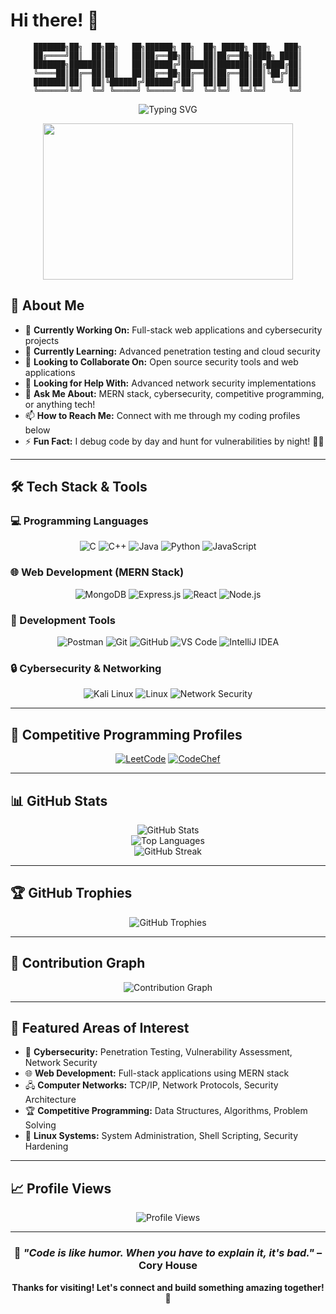 # Hi there! 👋

<div align="center">

```
███████╗██╗  ██╗██╗   ██╗██████╗ ██╗  ██╗ █████╗ ███╗   ███╗
██╔════╝██║  ██║██║   ██║██╔══██╗██║  ██║██╔══██╗████╗ ████║
███████╗███████║██║   ██║██████╔╝███████║███████║██╔████╔██║
╚════██║██╔══██║██║   ██║██╔══██╗██╔══██║██╔══██║██║╚██╔╝██║
███████║██║  ██║╚██████╔╝██████╔╝██║  ██║██║  ██║██║ ╚═╝ ██║
╚══════╝╚═╝  ╚═╝ ╚═════╝ ╚═════╝ ╚═╝  ╚═╝╚═╝  ╚═╝╚═╝     ╚═╝
```

</div>

<div align="center">
  <img src="https://readme-typing-svg.herokuapp.com?font=Fira+Code&size=30&duration=3000&pause=1000&color=00D4FF&center=true&vCenter=true&width=600&lines=Cybersecurity+Enthusiast;MERN+Stack+Developer;Computer+Networks+Explorer;Competitive+Programmer" alt="Typing SVG" />
</div>

<p align="center">
  <img src="https://media.giphy.com/media/JIX9t2j0ZTN9S/giphy.gif" width="400" height="250"/>
</p>

## 🚀 About Me

- 🔭 **Currently Working On:** Full-stack web applications and cybersecurity projects
- 🌱 **Currently Learning:** Advanced penetration testing and cloud security
- 👯 **Looking to Collaborate On:** Open source security tools and web applications
- 🤔 **Looking for Help With:** Advanced network security implementations
- 💬 **Ask Me About:** MERN stack, cybersecurity, competitive programming, or anything tech!
- 📫 **How to Reach Me:** Connect with me through my coding profiles below
- ⚡ **Fun Fact:** I debug code by day and hunt for vulnerabilities by night! 🕵️‍♂️

---

## 🛠️ Tech Stack & Tools

### 💻 Programming Languages
<p align="center">
  <img src="https://img.shields.io/badge/C-00599C?style=for-the-badge&logo=c&logoColor=white" alt="C"/>
  <img src="https://img.shields.io/badge/C++-00599C?style=for-the-badge&logo=c%2B%2B&logoColor=white" alt="C++"/>
  <img src="https://img.shields.io/badge/Java-ED8B00?style=for-the-badge&logo=java&logoColor=white" alt="Java"/>
  <img src="https://img.shields.io/badge/Python-3776AB?style=for-the-badge&logo=python&logoColor=white" alt="Python"/>
  <img src="https://img.shields.io/badge/JavaScript-F7DF1E?style=for-the-badge&logo=javascript&logoColor=black" alt="JavaScript"/>
</p>

### 🌐 Web Development (MERN Stack)
<p align="center">
  <img src="https://img.shields.io/badge/MongoDB-4EA94B?style=for-the-badge&logo=mongodb&logoColor=white" alt="MongoDB"/>
  <img src="https://img.shields.io/badge/Express.js-404D59?style=for-the-badge&logo=express&logoColor=white" alt="Express.js"/>
  <img src="https://img.shields.io/badge/React-20232A?style=for-the-badge&logo=react&logoColor=61DAFB" alt="React"/>
  <img src="https://img.shields.io/badge/Node.js-43853D?style=for-the-badge&logo=node.js&logoColor=white" alt="Node.js"/>
</p>

### 🔧 Development Tools
<p align="center">
  <img src="https://img.shields.io/badge/Postman-FF6C37?style=for-the-badge&logo=postman&logoColor=white" alt="Postman"/>
  <img src="https://img.shields.io/badge/Git-F05032?style=for-the-badge&logo=git&logoColor=white" alt="Git"/>
  <img src="https://img.shields.io/badge/GitHub-100000?style=for-the-badge&logo=github&logoColor=white" alt="GitHub"/>
  <img src="https://img.shields.io/badge/VS_Code-007ACC?style=for-the-badge&logo=visual%20studio%20code&logoColor=white" alt="VS Code"/>
  <img src="https://img.shields.io/badge/IntelliJ_IDEA-000000?style=for-the-badge&logo=intellij-idea&logoColor=white" alt="IntelliJ IDEA"/>
</p>

### 🔒 Cybersecurity & Networking
<p align="center">
  <img src="https://img.shields.io/badge/Kali_Linux-557C94?style=for-the-badge&logo=kali-linux&logoColor=white" alt="Kali Linux"/>
  <img src="https://img.shields.io/badge/Linux-FCC624?style=for-the-badge&logo=linux&logoColor=black" alt="Linux"/>
  <img src="https://img.shields.io/badge/Network_Security-FF6B35?style=for-the-badge&logo=shield&logoColor=white" alt="Network Security"/>
</p>

---

## 🎯 Competitive Programming Profiles

<div align="center">
  
[![LeetCode](https://img.shields.io/badge/LeetCode-000000?style=for-the-badge&logo=LeetCode&logoColor=#d16c06)](https://leetcode.com/u/shubhamwD/)
[![CodeChef](https://img.shields.io/badge/CodeChef-%23964B00.svg?style=for-the-badge&logo=CodeChef&logoColor=white)](https://www.codechef.com/users/shubham_w01)

</div>

---

## 📊 GitHub Stats

<div align="center">
  <img src="https://github-readme-stats.vercel.app/api?username=SW-ShadowScripter&show_icons=true&theme=radical&hide_border=true" alt="GitHub Stats" />
</div>

<div align="center">
  <img src="https://github-readme-stats.vercel.app/api/top-langs/?username=SW-ShadowScripter&layout=compact&theme=radical&hide_border=true" alt="Top Languages" />
</div>

<div align="center">
  <img src="https://github-readme-streak-stats.herokuapp.com/?user=SW-ShadowScripter&theme=radical&hide_border=true" alt="GitHub Streak" />
</div>

---

## 🏆 GitHub Trophies

<div align="center">
  <img src="https://github-profile-trophy.vercel.app/?username=SW-ShadowScripter&theme=radical&no-frame=true&no-bg=true&margin-w=4" alt="GitHub Trophies" />
</div>

---

## 🎨 Contribution Graph

<div align="center">
  <img src="https://github-readme-activity-graph.vercel.app/graph?username=SW-ShadowScripter&theme=redical&hide_border=true&bg_color=0D1117&color=5BCDEC&line=5BCDEC&point=FFFFFF" alt="Contribution Graph" />
</div>

---

## 🌟 Featured Areas of Interest

- 🔐 **Cybersecurity:** Penetration Testing, Vulnerability Assessment, Network Security
- 🌐 **Web Development:** Full-stack applications using MERN stack
- 🖧 **Computer Networks:** TCP/IP, Network Protocols, Security Architecture
- 🏆 **Competitive Programming:** Data Structures, Algorithms, Problem Solving
- 🐧 **Linux Systems:** System Administration, Shell Scripting, Security Hardening

---

## 📈 Profile Views

<div align="center">
  <img src="https://komarev.com/ghpvc/?username=SW-ShadowScripter&label=Profile%20Views&color=0e75b6&style=for-the-badge" alt="Profile Views" />
</div>

---

<div align="center">
  
### 💭 *"Code is like humor. When you have to explain it, it's bad."* – Cory House

**Thanks for visiting! Let's connect and build something amazing together! 🚀**

</div>
